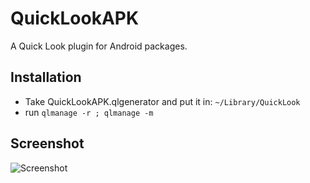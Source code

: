 QuickLookAPK
============
A Quick Look plugin for Android packages.

## Installation

* Take QuickLookAPK.qlgenerator and put it in: `~/Library/QuickLook`
* run `qlmanage -r ; qlmanage -m`

## Screenshot
![Screenshot](https://github.com/hezi/QuickLookAPK/raw/master/screenshot.png "Screenshot")